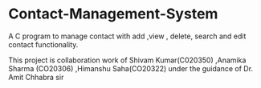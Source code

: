 # Contact-Management-System

A C program to manage contact with  add ,view , delete, search and edit contact functionality.

This project is collaboration work of Shivam Kumar(C020350) ,Anamika Sharma (CO20306) ,Himanshu Saha(CO20322) under the guidance of Dr. Amit Chhabra sir

